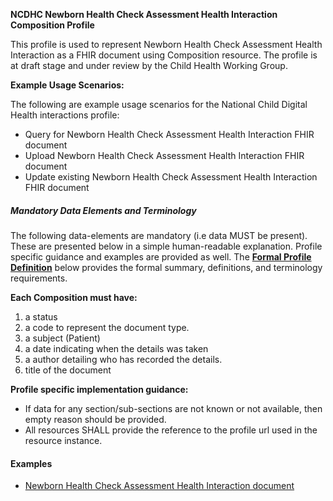 **NCDHC Newborn Health Check Assessment Health Interaction Composition Profile**

This profile is used to represent Newborn Health Check Assessment Health Interaction as a FHIR document using Composition resource. The profile is at draft stage and under review by the Child Health Working Group. 

**Example Usage Scenarios:**

The following are example usage scenarios for the National Child Digital Health interactions
profile:

-   Query for Newborn Health Check Assessment Health Interaction FHIR document
-   Upload Newborn Health Check Assessment Health Interaction FHIR document
-   Update existing Newborn Health Check Assessment Health Interaction FHIR document

##### Mandatory Data Elements and Terminology


The following data-elements are mandatory (i.e data MUST be present). These are presented below in a simple human-readable explanation.  Profile specific guidance and examples are provided as well.  The [**Formal Profile Definition**](#profile) below provides the  formal summary, definitions, and  terminology requirements.  

**Each Composition must have:**

1.  a status  
1.  a code to represent the document type.
1.  a subject (Patient)
1.  a date indicating when the details was taken
1.	a author detailing who has recorded the details.
1.  title of the document

**Profile specific implementation guidance:**

* If data for any section/sub-sections are not known or not available, then empty reason should be provided.
* All resources SHALL provide the reference to the profile url used in the resource instance. 




#### Examples

- [Newborn Health Check Assessment Health Interaction document](Bundle-document-healthcheck-response-payload.html)

[Composition]: http://hl7.org.au/fhir/base2018Oct/StructureDefinition-au-composition.html
[extensible]: http://hl7.org/fhir/terminologies.html#extensible
[General Guidance Section]: definitions.html


